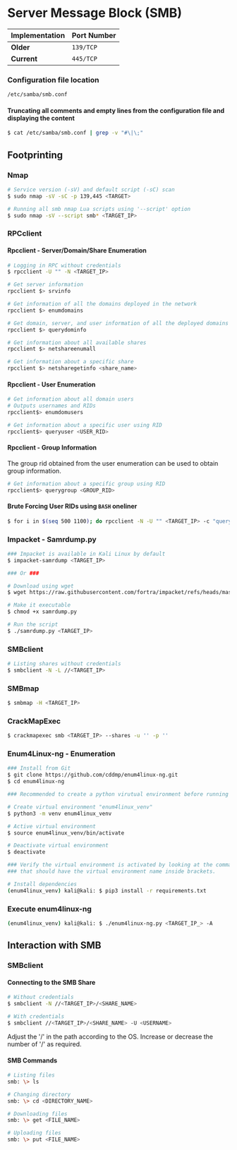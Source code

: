 # Server Message Block (SMB)

| Implementation | Port Number |
| --- | --- |
| **Older** | `139/TCP` |
| **Current** | `445/TCP` |

### Configuration file location
```bash
/etc/samba/smb.conf
```

#### Truncating all comments and empty lines from the configuration file and displaying the content
```bash
$ cat /etc/samba/smb.conf | grep -v "#\|\;"
```

## Footprinting

### Nmap 

```bash
# Service version (-sV) and default script (-sC) scan
$ sudo nmap -sV -sC -p 139,445 <TARGET>

# Running all smb nmap Lua scripts using '--script' option
$ sudo nmap -sV --script smb* <TARGET_IP>
```

### RPCclient

#### Rpcclient - Server/Domain/Share Enumeration

```bash
# Logging in RPC without credentials
$ rpcclient -U "" -N <TARGET_IP>

# Get server information
rpcclient $> srvinfo

# Get information of all the domains deployed in the network
rpcclient $> enumdomains

# Get domain, server, and user information of all the deployed domains
rpcclient $> querydominfo

# Get information about all available shares
rpcclient $> netshareenumall

# Get information about a specific share
rpcclient $> netsharegetinfo <share_name>
```

#### Rpcclient - User Enumeration

```bash
# Get information about all domain users
# Outputs usernames and RIDs
rpcclient$> enumdomusers

# Get information about a specific user using RID
rpcclient$> queryuser <USER_RID>
```

#### Rpcclient - Group Information
The group rid obtained from the user enumeration can be used to obtain group information.
```bash
# Get information about a specific group using RID
rpcclient$> querygroup <GROUP_RID>
```

#### Brute Forcing User RIDs using `BASH` oneliner
```bash
$ for i in $(seq 500 1100); do rpcclient -N -U "" <TARGET_IP> -c "queryuser 0x$(printf '%x\n' $i)" | grep "User Name\|user_rid\|group_rid" && echo ""; done
```

### Impacket - Samrdump.py

```bash
### Impacket is available in Kali Linux by default
$ impacket-samrdump <TARGET_IP>

### Or ###

# Download using wget
$ wget https://raw.githubusercontent.com/fortra/impacket/refs/heads/master/examples/samrdump.py -qO samrdump.py

# Make it executable
$ chmod +x samrdump.py

# Run the script
$ ./samrdump.py <TARGET_IP>

```

### SMBclient
```bash
# Listing shares without credentials
$ smbclient -N -L //<TARGET_IP>
```

### SMBmap

```bash
$ smbmap -H <TARGET_IP>
```

### CrackMapExec

```bash
$ crackmapexec smb <TARGET_IP> --shares -u '' -p ''
```

### Enum4Linux-ng - Enumeration

```bash
### Install from Git
$ git clone https://github.com/cddmp/enum4linux-ng.git
$ cd enum4linux-ng
```

```bash
### Recommended to create a python virutual environment before running pip3 for installing dependencies

# Create virtual environment "enum4linux_venv"
$ python3 -m venv enum4linux_venv

# Active virtual environment
$ source enum4linux_venv/bin/activate

# Deactivate virtual environment
$ deactivate
```

```bash
### Verify the virtual environment is activated by looking at the command prompt 
### that should have the virtual environment name inside brackets.

# Install dependencies
(enum4linux_venv) kali@kali: $ pip3 install -r requirements.txt
```

### Execute enum4linux-ng

```bash
(enum4linux_venv) kali@kali: $ ./enum4linux-ng.py <TARGET_IP_> -A
```

## Interaction with SMB

### SMBclient

#### Connecting to the SMB Share
```bash
# Without credentials
$ smbclient -N //<TARGET_IP>/<SHARE_NAME>

# With credentials
$ smbclient //<TARGET_IP>/<SHARE_NAME> -U <USERNAME>
```
Adjust the '/' in the path according to the OS. Increase or decrease the number of '/' as required.

#### SMB Commands
```bash
# Listing files
smb: \> ls

# Changing directory
smb: \> cd <DIRECTORY_NAME>

# Downloading files
smb: \> get <FILE_NAME>

# Uploading files
smb: \> put <FILE_NAME>
```
